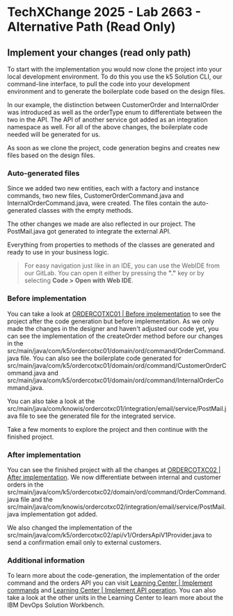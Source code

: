 # TechXChange 2025 - Lab 2663 - Alternative Path (Read Only)

## Implement your changes (read only path)

To start with the implementation you would now clone the project into your local development environment.
To do this you use the k5 Solution CLI, our command-line interface, to pull the code into your development environment and to generate the boilerplate code based on the design files.

In our example, the distinction between CustomerOrder and InternalOrder was introduced as well as the orderType enum to differentiate between the two in the API. The API of another service got added as an integration namespace as well. For all of the above changes, the boilerplate code needed will be generated for us.

As soon as we clone the project, code generation begins and creates new files based on the design files.

### Auto-generated files

Since we added two new entities, each with a factory and instance commands, two new files, CustomerOrderCommand.java and InternalOrderCommand.java, were created. The files contain the auto-generated classes with the empty methods.

The other changes we made are also reflected in our project. The PostMail.java got generated to integrate the external API.

Everything from properties to methods of the classes are generated and ready to use in your business logic.

> For easy navigation just like in an IDE, you can use the WebIDE from our GitLab. You can open it either by pressing the **"."** key or by selecting **Code > Open with Web IDE**.

### Before implementation

You can take a look at [ORDERCOTXC01 | Before implementation](https://edu-gitlab.apps.openshift-01.knowis.cloud/techxchange25/ordercotxc01) to see the project after the code generation but before implementation.
As we only made the changes in the designer and haven't adjusted our code yet, you can see the implementation of the createOrder method before our changes in the src/main/java/com/k5/ordercotxc01/domain/ord/command/OrderCommand.java file. You can also see the boilerplate code generated for src/main/java/com/k5/ordercotxc01/domain/ord/command/CustomerOrderCommand.java and src/main/java/com/k5/ordercotxc01/domain/ord/command/InternalOrderCommand.java.

You can also take a look at the src/main/java/com/knowis/ordercotxc01/integration/email/service/PostMail.java file to see the generated file for the integrated service.

Take a few moments to explore the project and then continue with the finished project.

### After implementation

You can see the finished project with all the changes at [ORDERCOTXC02 | After implementation](https://edu-gitlab.apps.openshift-01.knowis.cloud/techxchange25/ordercotxc02).
We now differentiate between internal and customer orders in the src/main/java/com/k5/ordercotxc02/domain/ord/command/OrderCommand.java file and the src/main/java/com/knowis/ordercotxc02/integration/email/service/PostMail.java implementation got added.

We also changed the implementation of the src/main/java/com/k5/ordercotxc02/api/v1/OrdersApiV1Provider.java to send a confirmation email only to external customers.

### Additional information

To learn more about the code-generation, the implementation of the order command and the orders API you can visit [Learning Center | Implement commands](https://learning-devops-solution-workbench.knowis.cloud/docs/training/domainService/implement-commands/) and [Learning Center | Implement API operation](https://learning-devops-solution-workbench.knowis.cloud/docs/training/domainService/implement-api-operation/). You can also take a look at the other units in the Learning Center to learn more about the IBM DevOps Solution Workbench.
